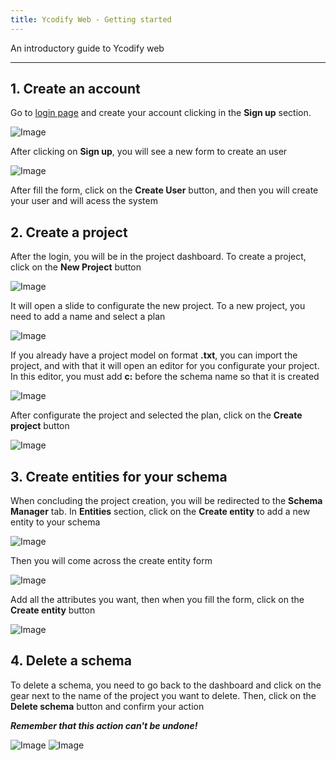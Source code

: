 ```yaml
---
title: Ycodify Web - Getting started
---
```


An introductory guide to Ycodify web

---

## 1. Create an account

Go to [login page](https://ycodify-console.vercel.app/) and create your account clicking in the **Sign up** section.

![Image](/images/yc-web/login.png)

After clicking on **Sign up**, you will see a new form to create an user

![Image](/images/yc-web/createAccount.png)

After fill the form, click on the **Create User** button, and then you will create your user and will acess the system

## 2. Create a project

After the login, you will be in the project dashboard. To create a project, click on the **New Project** button

![Image](/images/yc-web/dashboard.png)

It will open a slide to configurate the new project. To a new project, you need to add a name and select a plan

![Image](/images/yc-web/dashboardCreateProject.png)

If you already have a project model on format **.txt**, you can import the project, and with that it will open an editor for you configurate your project. In this editor, you must add **c:** before the schema name so that it is created

![Image](/images/yc-web/dashboardCreateProject3.png)

After configurate the project and selected the plan, click on the **Create project** button

![Image](/images/yc-web/dashboardCreateProject2.png)

## 3. Create entities for your schema

When concluding the project creation, you will be redirected to the **Schema Manager** tab. In **Entities** section, click on the **Create entity** to add a new entity to your schema

![Image](/images/yc-web/createEntity1.png)

Then you will come across the create entity form

![Image](/images/yc-web/createEntity2.png)

Add all the attributes you want, then when you fill the form, click on the **Create entity** button

![Image](/images/yc-web/createEntity3.png)

## 4. Delete a schema

To delete a schema, you need to go back to the dashboard and click on the gear next to the name of the project you want to delete. Then, click on the **Delete schema** button and confirm your action

_**Remember that this action can't be undone!**_

![Image](/images/yc-web/deleteSchema.png)
![Image](/images/yc-web/deleteSchema2.png)
